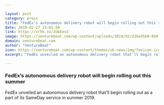 ```yaml
---

layout: post
category: press
title: "FedEx’s autonomous delivery robot will begin rolling out this summer"
date: 2019-02-27 13:01:50
link: https://vrhk.co/2UbEeu3
image: https://venturebeat.com/wp-content/uploads/2019/02/21be95b0-6b9f-40b1-bb55-ef7d2c61be49.png?w=1200&strip=all
domain: venturebeat.com
author: "VentureBeat"
icon: https://venturebeat.com/wp-content/themes/vb-news/img/favicon.ico
excerpt: "FedEx unveiled an autonomous delivery robot that'll begin rolling out as a part of its SameDay service in summer 2019."

---
```


### FedEx’s autonomous delivery robot will begin rolling out this summer

FedEx unveiled an autonomous delivery robot that'll begin rolling out as a part of its SameDay service in summer 2019.